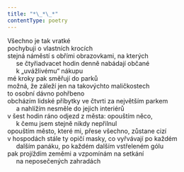 ```yaml
---
title: "*\_*\_*"
contentType: poetry
---
```


<section>

Všechno je tak vratké  
pochybuji o vlastních krocích  
stejná náměstí s obřími obrazovkami, na kterých  
     se čtyřiadvacet hodin denně nabádají občané  
     k „uvážlivému“ nákupu  
mé kroky pak směřují do parků  
možná, že záleží jen na takovýchto maličkostech  
to osobní dávno pohřbeno  
obcházím lidské příbytky ve čtvrti za největším parkem  
     a nahlížím nesměle do jejich interiérů  
v šest hodin ráno odjezd z města: opouštím něco,  
     k čemu jsem stejně nikdy nepřilnul  
opouštím město, které mi, přese všechno, zůstane cizí  
v hospodách stále ty opičí masky, co vyřvávají po každém  
     dalším panáku, po každém dalším vstřeleném gólu  
pak projíždím zeměmi a vzpomínám na setkání  
     na neposečených zahradách

</section>
